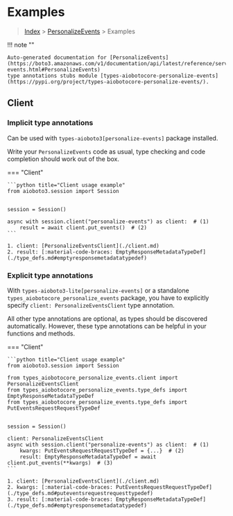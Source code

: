 # Examples

> [Index](../README.md) > [PersonalizeEvents](./README.md) > Examples

!!! note ""

    Auto-generated documentation for [PersonalizeEvents](https://boto3.amazonaws.com/v1/documentation/api/latest/reference/services/personalize-events.html#PersonalizeEvents)
    type annotations stubs module [types-aiobotocore-personalize-events](https://pypi.org/project/types-aiobotocore-personalize-events/).

## Client

### Implicit type annotations

Can be used with `types-aioboto3[personalize-events]` package installed.

Write your `PersonalizeEvents` code as usual,
type checking and code completion should work out of the box.



=== "Client"

    ```python title="Client usage example"
    from aioboto3.session import Session


    session = Session()

    async with session.client("personalize-events") as client:  # (1)
        result = await client.put_events()  # (2)
    ```

    1. client: [PersonalizeEventsClient](./client.md)
    2. result: [:material-code-braces: EmptyResponseMetadataTypeDef](./type_defs.md#emptyresponsemetadatatypedef) 






### Explicit type annotations

With `types-aioboto3-lite[personalize-events]`
or a standalone `types_aiobotocore_personalize_events` package, you have to explicitly specify
`client: PersonalizeEventsClient` type annotation.

All other type annotations are optional, as types should be discovered automatically.
However, these type annotations can be helpful in your functions and methods.


=== "Client"

    ```python title="Client usage example"
    from aioboto3.session import Session

    from types_aiobotocore_personalize_events.client import PersonalizeEventsClient
    from types_aiobotocore_personalize_events.type_defs import EmptyResponseMetadataTypeDef
    from types_aiobotocore_personalize_events.type_defs import PutEventsRequestRequestTypeDef


    session = Session()

    client: PersonalizeEventsClient
    async with session.client("personalize-events") as client:  # (1)
        kwargs: PutEventsRequestRequestTypeDef = {...}  # (2)
        result: EmptyResponseMetadataTypeDef = await client.put_events(**kwargs)  # (3)
    ```

    1. client: [PersonalizeEventsClient](./client.md)
    2. kwargs: [:material-code-braces: PutEventsRequestRequestTypeDef](./type_defs.md#puteventsrequestrequesttypedef) 
    3. result: [:material-code-braces: EmptyResponseMetadataTypeDef](./type_defs.md#emptyresponsemetadatatypedef) 






